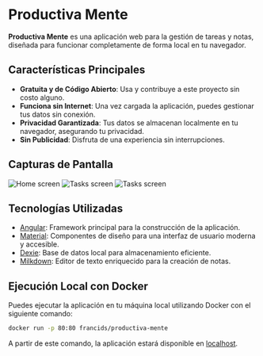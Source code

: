 # Productiva Mente

**Productiva Mente** es una aplicación web para la gestión de tareas y notas, diseñada para funcionar completamente de forma local en tu navegador.

## Características Principales

- **Gratuita y de Código Abierto**: Usa y contribuye a este proyecto sin costo alguno.
- **Funciona sin Internet**: Una vez cargada la aplicación, puedes gestionar tus datos sin conexión.
- **Privacidad Garantizada**: Tus datos se almacenan localmente en tu navegador, asegurando tu privacidad.
- **Sin Publicidad**: Disfruta de una experiencia sin interrupciones.

## Capturas de Pantalla

<picture>
  <source media="(prefers-color-scheme: light)" srcset="https://raw.githubusercontent.com/francids/productiva-mente/main/screenshots/Home%20screen%20(light).png">
  <source media="(prefers-color-scheme: dark)" srcset="https://raw.githubusercontent.com/francids/productiva-mente/main/screenshots/Home%20screen%20(dark).png">
  <img alt="Home screen" src="https://raw.githubusercontent.com/francids/productiva-mente/main/screenshots/Home%20screen%20(light).png">
</picture>

<picture>
  <source media="(prefers-color-scheme: light)" srcset="https://raw.githubusercontent.com/francids/productiva-mente/main/screenshots/Notes%20screen%20(light).png">
  <source media="(prefers-color-scheme: dark)" srcset="https://raw.githubusercontent.com/francids/productiva-mente/main/screenshots/Notes%20screen%20(dark).png">
  <img alt="Tasks screen" src="https://raw.githubusercontent.com/francids/productiva-mente/main/screenshots/Notes%20screen%20(light).png">
</picture>

<picture>
  <source media="(prefers-color-scheme: light)" srcset="https://raw.githubusercontent.com/francids/productiva-mente/main/screenshots/Tasks%20screen%20(light).png">
  <source media="(prefers-color-scheme: dark)" srcset="https://raw.githubusercontent.com/francids/productiva-mente/main/screenshots/Tasks%20screen%20(dark).png">
  <img alt="Tasks screen" src="https://raw.githubusercontent.com/francids/productiva-mente/main/screenshots/Tasks%20screen%20(light).png">
</picture>

## Tecnologías Utilizadas

- [Angular](https://angular.dev/): Framework principal para la construcción de la aplicación.
- [Material](https://material.angular.io/): Componentes de diseño para una interfaz de usuario moderna y accesible.
- [Dexie](https://dexie.org/): Base de datos local para almacenamiento eficiente.
- [Milkdown](https://milkdown.dev/): Editor de texto enriquecido para la creación de notas.

## Ejecución Local con Docker

Puedes ejecutar la aplicación en tu máquina local utilizando Docker con el siguiente comando:

```bash
docker run -p 80:80 francids/productiva-mente
```

A partir de este comando, la aplicación estará disponible en [localhost](http://localhost).
